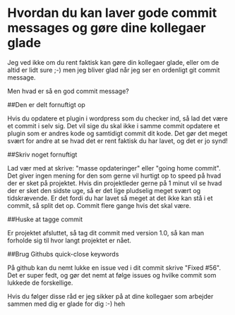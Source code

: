 # Hvordan du kan laver gode commit messages og gøre dine kollegaer glade
Jeg ved ikke om du rent faktisk kan gøre din kollegaer glade, eller om de altid er lidt sure ;-) men jeg bliver glad når jeg ser en ordenligt git commit message.

Men hvad er så en god commit message?

##Den er delt fornuftigt op

Hvis du opdatere et plugin i wordpress som du checker ind, så lad det være et commit i selv sig. Det vil sige du skal ikke i samme commit opdatere et plugin som er andres kode og samtidigt commit dit kode. Det gør det meget svært for andre at se hvad det er rent faktisk du har lavet, og det er jo synd!

##Skriv noget fornuftigt

Lad vær med at skrive: "masse opdateringer" eller "going home commit". Det giver ingen mening for den som gerne vil hurtigt op to speed på hvad der er sket på projektet. Hvis din projektleder gerne på 1 minut vil se hvad der er sket den sidste uge, så er det lige pludselig meget svært og tidskrævende. Er det fordi du har lavet så meget at det ikke kan stå i et commit, så split det op. Commit flere gange hvis det skal være.

##Huske at tagge commit

Er projektet afsluttet, så tag dit commit med version 1.0, så kan man forholde sig til hvor langt projektet er nået.

##Brug Githubs quick-close keywords

På github kan du nemt lukke en issue ved i dit commit skrive "Fixed #56". Det er super fedt, og gør det nemt at følge issues og hvilke commit som lukkede de forskellige.

Hvis du følger disse råd er jeg sikker på at dine kollegaer som arbejder sammen med dig er glade for dig :-) heh
